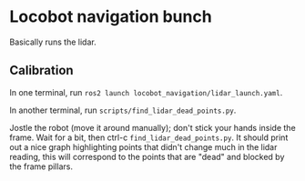 # Locobot navigation bunch

Basically runs the lidar.

## Calibration

In one terminal, run `ros2 launch locobot_navigation/lidar_launch.yaml`.

In another terminal, run `scripts/find_lidar_dead_points.py`.

Jostle the robot (move it around manually); don't stick your hands inside the frame.
Wait for a bit, then ctrl-c `find_lidar_dead_points.py`.
It should print out a nice graph highlighting points that didn't change much in the lidar reading,
this will correspond to the points that are "dead" and blocked by the frame pillars.
